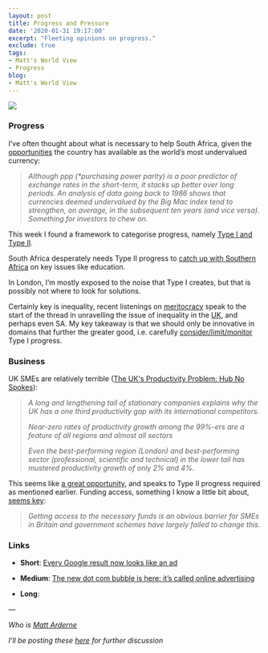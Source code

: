 ```yaml
---
layout: post
title: Progress and Pressure
date: '2020-01-31 19:17:00'
excerpt: "Fleeting opinions on progress."
exclude: true
tags:
- Matt's World View
- Progress
blog:
- Matt's World View
---
```

[![](https://bucketeer-e05bbc84-baa3-437e-9518-adb32be77984.s3.amazonaws.com/public/images/d25614c6-26a8-416c-8c08-9fd7ee1ee0b1_2340x2340.jpeg) <style>a.image2.image-link.image2-1456-1456 { padding-bottom: 100%; padding-bottom: min(100%, 1456px); width: 100%; height: 0; } a.image2.image-link.image2-1456-1456 img { max-width: 1456px; max-height: 1456px; }</style>](https://cdn.substack.com/image/fetch/c_limit,f_auto,q_auto:good,fl_progressive:steep/https%3A%2F%2Fbucketeer-e05bbc84-baa3-437e-9518-adb32be77984.s3.amazonaws.com%2Fpublic%2Fimages%2Fd25614c6-26a8-416c-8c08-9fd7ee1ee0b1_2340x2340.jpeg)

### **Progress**

I’ve often thought about what is necessary to help South Africa, given the [opportunities](https://www.businessinsider.co.za/the-rand-big-mac-index-2020-1) the country has available as the world’s most undervalued currency:

> _Although ppp (*purchasing power parity) is a poor predictor of exchange rates in the short-term, it stacks up better over long periods. An analysis of data going back to 1986 shows that currencies deemed undervalued by the Big Mac index tend to strengthen, on average, in the subsequent ten years (and vice versa). Something for investors to chew on._

This week I found a framework to categorise progress, namely [Type I and Type II](https://benjaminreinhardt.com/type-I-and-type-II-progress).

South Africa desperately needs Type II progress to [catch up with Southern Africa](https://www.economist.com/middle-east-and-africa/2017/01/07/south-africa-has-one-of-the-worlds-worst-education-systems) on key issues like education.

In London, I’m mostly exposed to the noise that Type I creates, but that is possibly not where to look for solutions.

Certainly key is inequality, recent listenings on [meritocracy](https://podcasts.apple.com/us/podcast/when-meritocracy-wins-everybody-loses/id1081584611?i=1000450823662) speak to the start of the thread in unravelling the issue of inequality in the [UK](https://www.tbwns.com/2019/12/23/the-bears-lair-towards-a-working-class-tory-britain/), and perhaps even SA. My key takeaway is that we should only be innovative in domains that further the greater good, i.e. carefully [consider/limit/monitor](https://duckduckgo.com/?q=eu+facial+recognition+ban&t=ffab&iar=news&ia=news) Type I progress.

### **Business**

UK SMEs are relatively terrible ([The UK's Productivity Problem: Hub No Spokes](https://www.bankofengland.co.uk/speech/2018/andy-haldane-academy-of-social-sciences-annual-lecture-2018)):

> _A long and lengthening tail of stationary companies explains why the UK has a one third productivity gap with its international competitors._
> 
> _Near-zero rates of productivity growth among the 99%-ers are a feature of all regions and almost all sectors_
> 
> _Even the best-performing region (London) and best-performing sector (professional, scientific and technical) in the lower tail has mustered productivity growth of only 2% and 4%._

This seems like [a great opportunity](https://www.indexventures.com/perspectives/long-neglected-smes-are-new-target-startups/), and speaks to Type II progress required as mentioned earlier. Funding access, something I know a little bit about, [seems key](https://www.merchantsavvy.co.uk/uk-sme-data-stats-charts/):

> _Getting access to the necessary funds is an obvious barrier for SMEs in Britain and government schemes have largely failed to change this._

### Links

*   **Short**: [Every Google result now looks like an ad](https://twitter.com/craigmod/status/1219644556003565568)

*   **Medium**: [The new dot com bubble is here: it’s called online advertising](https://thecorrespondent.com/100/the-new-dot-com-bubble-is-here-its-called-online-advertising/13228924500-22d5fd24)

*   **Long**:

—

_Who is [Matt Arderne](https://rdrn.dev/)_

_I’ll be posting these [here](https://www.linkedin.com/in/m-ard/detail/recent-activity/shares/) for further discussion_